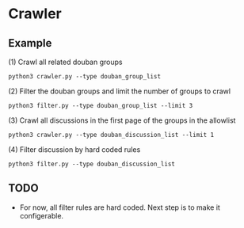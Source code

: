 # Crawler
## Example

(1) Crawl all related douban groups
```
python3 crawler.py --type douban_group_list
```

(2) Filter the douban groups and limit the number of groups to crawl
```
python3 filter.py --type douban_group_list --limit 3
```

(3) Crawl all discussions in the first page of the groups in the allowlist
```
python3 crawler.py --type douban_discussion_list --limit 1
```

(4) Filter discussion by hard coded rules
```
python3 filter.py --type douban_discussion_list
```

## TODO
* For now, all filter rules are hard coded. Next step is to make it configerable.
